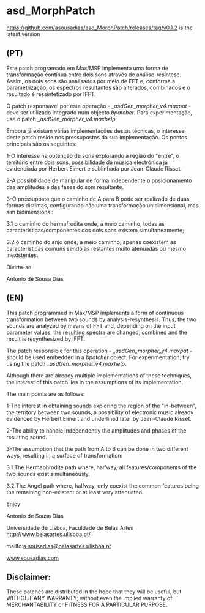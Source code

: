# asd_MorphPatch
https://github.com/asousadias/asd_MorphPatch/releases/tag/v0.1.2 is the latest version

## (PT)

Este patch programado em Max/MSP implementa uma forma de transformação contínua entre dois sons através de análise-resíntese. Assim, os dois sons são analisados por meio de FFT e, conforme a parametrização, os espectros resultantes são alterados, combinados e o resultado é ressintetizado por IFFT.

O patch responsável por esta operação - _\_asdGen_morpher_v4.maxpat_  - deve ser utilizado integrado num objecto _bpatcher_. Para experimentação, use o patch _\_asdGen_morpher_v4.maxhelp_.



Embora já existam várias implementações destas técnicas, o interesse deste patch reside nos pressupostos da sua implementação.
Os pontos principais são os seguintes:

1-O interesse na obtenção de sons explorando a região do "entre", o território entre dois sons, possibilidade da música electrónica já evidenciada por Herbert Eimert e sublinhada por Jean-Claude Risset.

2-A possibilidade de manipular de forma independente o posicionamento das amplitudes e das fases do som resultante.

3-O pressuposto que o caminho de A para B pode ser realizado de duas formas distintas, configurando não uma transformação unidimensional, mas sim bidimensional:

3.1 o caminho do hermafrodita onde, a meio caminho, todas as características/componentes dos dois sons existem simultaneamente;

3.2 o caminho do anjo onde, a meio caminho, apenas coexistem as características comuns sendo as restantes muito atenuadas ou mesmo inexistentes.

Divirta-se

Antonio de Sousa Dias



## (EN)

This patch programmed in Max/MSP implements a form of continuous transformation between two sounds by analysis-resynthesis. Thus, the two sounds are analyzed by means of FFT and, depending on the input parameter values, the resulting spectra are changed, combined and the result is resynthesized by IFFT.

The patch responsible for this operation - _\_asdGen_morpher_v4.maxpat_ - should be used embedded in a _bpatcher_ object. For experimentation, try using the patch _\_asdGen_morpher_v4.maxhelp_.



Although there are already multiple implementations of these techniques, the interest of this patch lies in the assumptions of its implementation.

The main points are as follows:

1-The interest in obtaining sounds exploring the region of the "in-between", the territory between two sounds, a possibility of electronic music already evidenced by Herbert Eimert and underlined later by Jean-Claude Risset.

2-The ability to handle independently the amplitudes and phases of the resulting sound.

3-The assumption that the path from A to B can be done in two different ways, resulting in a surface of transformation:

3.1 The Hermaphrodite path where, halfway, all features/components of the two sounds exist simultaneously.

3.2 The Angel path where, halfway, only coexist the common features being the remaining non-existent or at least very attenuated.

Enjoy

Antonio de Sousa Dias

Universidade de Lisboa, Faculdade de Belas Artes http://www.belasartes.ulisboa.pt/

mailto:a.sousadias@belasartes.ulisboa.pt

www.sousadias.com

## Disclaimer:
These patches are distributed in the hope that they will be useful, but WITHOUT ANY WARRANTY; without even the implied warranty of MERCHANTABILITY or FITNESS FOR A PARTICULAR PURPOSE.

